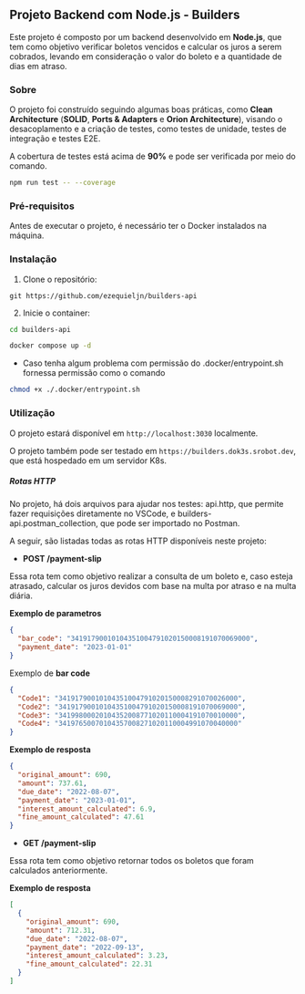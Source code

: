 ## Projeto Backend com Node.js - Builders

Este projeto é composto por um backend desenvolvido em **Node.js**, que tem como objetivo verificar boletos vencidos e calcular os juros a serem cobrados, levando em consideração o valor do boleto e a quantidade de dias em atraso.

### Sobre

O projeto foi construído seguindo algumas boas práticas, como **Clean Architecture** (**SOLID**, **Ports & Adapters** e **Orion Architecture**), visando o desacoplamento e a criação de testes, como testes de unidade, testes de integração e testes E2E.

A cobertura de testes está acima de **90%** e pode ser verificada por meio do comando.

```bash
npm run test -- --coverage
```

### Pré-requisitos

Antes de executar o projeto, é necessário ter o Docker instalados na máquina.

### Instalação

1. Clone o repositório:

```shell
git https://github.com/ezequieljn/builders-api
```

2. Inicie o container:

```bash
cd builders-api

docker compose up -d
```

- Caso tenha algum problema com permissão do .docker/entrypoint.sh fornessa permissão como o comando

```bash
chmod +x ./.docker/entrypoint.sh
```

### Utilização

O projeto estará disponível em `http://localhost:3030` localmente.

O projeto também pode ser testado em `https://builders.dok3s.srobot.dev`, que está hospedado em um servidor K8s.

##### Rotas HTTP

No projeto, há dois arquivos para ajudar nos testes: api.http, que permite fazer requisições diretamente no VSCode, e builders-api.postman_collection, que pode ser importado no Postman.

A seguir, são listadas todas as rotas HTTP disponíveis neste projeto:

- **POST /payment-slip**

Essa rota tem como objetivo realizar a consulta de um boleto e, caso esteja atrasado, calcular os juros devidos com base na multa por atraso e na multa diária.

**Exemplo de parametros**

```json
{
  "bar_code": "34191790010104351004791020150008191070069000",
  "payment_date": "2023-01-01"
}
```

Exemplo de **bar code**

```json
{
  "Code1": "34191790010104351004791020150008291070026000",
  "Code2": "34191790010104351004791020150008191070069000",
  "Code3": "34199800020104352008771020110004191070010000",
  "Code4": "34197650070104357008271020110004991070040000"
}
```

**Exemplo de resposta**

```json
{
  "original_amount": 690,
  "amount": 737.61,
  "due_date": "2022-08-07",
  "payment_date": "2023-01-01",
  "interest_amount_calculated": 6.9,
  "fine_amount_calculated": 47.61
}
```

- **GET /payment-slip**

Essa rota tem como objetivo retornar todos os boletos que foram calculados anteriormente.

**Exemplo de resposta**

```json
[
  {
    "original_amount": 690,
    "amount": 712.31,
    "due_date": "2022-08-07",
    "payment_date": "2022-09-13",
    "interest_amount_calculated": 3.23,
    "fine_amount_calculated": 22.31
  }
]
```
